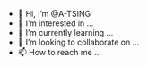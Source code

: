 - 👋 Hi, I’m @A-TSING
- 👀 I’m interested in ...
- 🌱 I’m currently learning ...
- 💞️ I’m looking to collaborate on ...
- 📫 How to reach me ...

<!---
A-TSING/A-TSING is a ✨ special ✨ repository because its `README.md` (this file) appears on your GitHub profile.
You can click the Preview link to take a look at your changes.
--->
